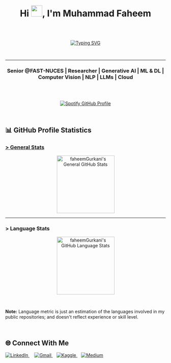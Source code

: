 <h1 align="center" decorations="None">Hi <img src="https://media.giphy.com/media/hvRJCLFzcasrR4ia7z/giphy.gif" width="35">, I'm Muhammad Faheem</h1>

<br>
<br>

<p align="center">
<!-- 	<a href="https://git.io/typing-svg"><img src="https://readme-typing-svg.demolab.com?font=Source+Code+Pro&weight=500&duration=4700&pause=299&color=BABABA&center=true&random=false&width=435&lines=Amateurs+seek+the+sun...;Get+eaten...;Power+stays+in+the+shadows.;-+Lewis+Strauss" alt="Typing SVG" /></a> -->
	<a href="https://git.io/typing-svg"><img src="https://readme-typing-svg.demolab.com?font=&weight=500&size=21&duration=4700&pause=300&color=BABABA&center=true&width=435&lines=Success+consists+of...;going+from+failure+to+failure...;without+loss+of+enthusiasm.;-+Winston+Churchill" alt="Typing SVG" /></a>
</p>

<br>
<hr>

<h3 align="center">Senior @FAST-NUCES | Researcher | Generative AI | ML & DL | Computer Vision | NLP | LLMs | Cloud</h3>

<br>
<br>

<p align="center">
	<a href="https://spotify-github-profile.kittinanx.com/api/view?uid=31s7sk5rygjmtvf7pv4v7tlpg3di&redirect=true">
	  <img src="https://spotify-github-profile.kittinanx.com/api/view?uid=31s7sk5rygjmtvf7pv4v7tlpg3di&cover_image=true&theme=novatorem&show_offline=false&background_color=121212&interchange=false&bar_color=53b14f&bar_color_cover=false" alt="Spotify GitHub Profile" />
	</a>
</p>

<!-- <p align="center"><img src="https://github.com/faheemGurkani/faheemGurkani/assets/137767435/0da54d8b-c8f6-4ffa-a3bd-520aac17ec40" alt="faheemGurkani"></p>  -->

<br>

<!-- <p align="center"> <img src="https://komarev.com/ghpvc/?username=faheemgurkani&label=Profile%20Views&color=0e75b6&style=flat-square" alt="faheemGurkani"/></p> -->

<h2 align="left">📊 <b>GitHub Profile Statistics </b></h2>
<h3><u>> General Stats</u></h3>
<p align="center">
  <a href="https://github.com/anuraghazra/github-readme-stats">
    <img height="181px" alt="faheemGurkani's General GitHub Stats" src="https://github-readme-stats.vercel.app/api?username=faheemGurkani&show_icons=true&count_private=true&theme=github_dark">
  </a>
</p>
<hr>
<h3>> Language Stats</h3>
<p align="center">
  <img height="181px" src="https://github-readme-stats.vercel.app/api/top-langs?username=faheemgurkani&show_icons=true&locale=en&layout=compact&theme=github_dark" alt="faheemGurkani's GitHub Language Stats">
</p>

<br>

<p align="left"><b>Note:</b> Language metric is just an estimation of the languages involved in my public repositories; and doesn't reflect experience or skill level.</p>

<br>

<h2 align="left">🌐 Connect With Me</h2>

<p>
	<a href="https://www.linkedin.com/in/muhammad-faheem-367a1b279" target="_blank">
		<img src="https://img.shields.io/badge/LinkedIn-0077B5?style=for-the-badge&logo=linkedin&logoColor=white" alt="LinkedIn" />
	</a>&nbsp;&nbsp;&nbsp;
	<a href="mailto:faheemgurkani@gmail.com" target="_blank">
		<img src="https://img.shields.io/badge/Gmail-c71610?style=for-the-badge&logo=gmail&logoColor=white" alt="Gmail" />
	</a>&nbsp;&nbsp;
	<a href="https://www.kaggle.com/faheemgurkani" target="_blank">
		<img src="https://img.shields.io/badge/Kaggle-20beff?style=for-the-badge&logo=kaggle&logoColor=white" alt="Kaggle" />
	</a>&nbsp;&nbsp;
	<a href="https://medium.com/@faheemgurkani" target="_blank">
		<img src="https://img.shields.io/badge/Medium-000000?style=for-the-badge&logo=medium&logoColor=white" alt="Medium" />
	</a>
</p>

<br>
